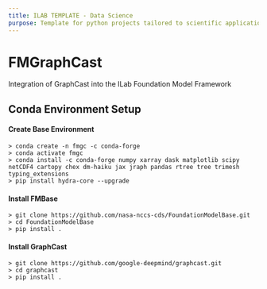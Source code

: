 ```yaml
---
title: ILAB TEMPLATE - Data Science
purpose: Template for python projects tailored to scientific applications (e.g., machine learning)
---
```


# FMGraphCast

Integration of GraphCast into the ILab Foundation Model Framework

## Conda Environment Setup

#### Create Base Environment
    > conda create -n fmgc -c conda-forge 
    > conda activate fmgc
    > conda install -c conda-forge numpy xarray dask matplotlib scipy netCDF4 cartopy chex dm-haiku jax jraph pandas rtree tree trimesh typing_extensions 
    > pip install hydra-core --upgrade

#### Install FMBase
    > git clone https://github.com/nasa-nccs-cds/FoundationModelBase.git
    > cd FoundationModelBase
    > pip install .

#### Install GraphCast
    > git clone https://github.com/google-deepmind/graphcast.git
    > cd graphcast
    > pip install .
